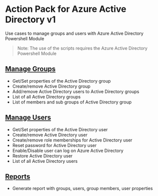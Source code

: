 ﻿# Action Pack for Azure Active Directory v1
Use cases to manage groups and users with Azure Active Directory Powershell Module 
> Note: The use of the scripts requires the Azure Active Directory Powershell Module

## [Manage Groups](./Groups)

+ Get/Set properties of the Active Directory group
+ Create/remove Active Directory group
+ Add/remove Active Directory users to Active Directory groups
+ List of all Active Directory groups
+ List of members and sub groups of Active Directory group

## [Manage Users](./Users)

+ Get/Set properties of the Active Directory user
+ Create/remove Active Directory user
+ Create/remove role memberships for Active Directory user
+ Reset password for Active Directory user 
+ Enable/Disable user can log on Azure Active Directory
+ Restore Active Directory user
+ List of all Active Directory users

## [Reports](./_REPORTS_)

+ Generate report with groups, users, group members, user properties